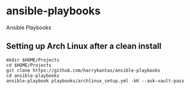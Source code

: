 # ansible-playbooks
Ansible Playbooks

## Setting up Arch Linux after a clean install
```
mkdir $HOME/Projects
cd $HOME/Projects
git clone https://github.com/harrykantas/ansible-playbooks
cd ansible-playbooks
ansible-playbook playbooks/archlinux_setup.yml -kK --ask-vault-pass
```